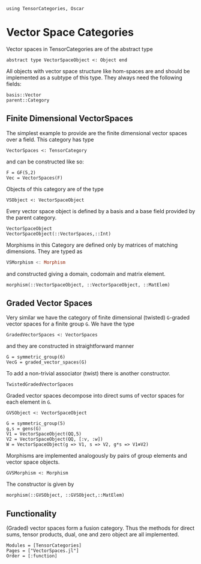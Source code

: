 ```@setup VS
using TensorCategories, Oscar
```


# Vector Space Categories

Vector spaces in TensorCategories are of the abstract type

```
abstract type VectorSpaceObject <: Object end
```

All objects with vector space structure like hom-spaces are and should be implemented as a
subtype of this type. They always need the following fields:

```
basis::Vector
parent::Category
```

## Finite Dimensional VectorSpaces

The simplest example to provide are the finite dimensional vector spaces over a field.
This category has type

```
VectorSpaces <: TensorCategory
```

and can be constructed like so:

```@example VS
F = GF(5,2)
Vec = VectorSpaces(F)
```

Objects of this category are of the type

```
VSObject <: VectorSpaceObject
```

Every vector space object is defined by a basis and a base field provided by the
parent category.

```@docs
VectorSpaceObject
VectorSpaceObject(::VectorSpaces,::Int)
```

Morphisms in this Category are defined only by matrices of matching dimensions.
They are typed as

```julia
VSMorphism <: Morphism
```

and constructed giving a domain, codomain and matrix element.

```@docs 
morphism(::VectorSpaceObject, ::VectorSpaceObject, ::MatElem)
```

## Graded Vector Spaces

Very similar we have the category of finite dimensional (twisted) ``G``-graded vector spaces for a finite group ``G``.
We have the type

```
GradedVectorSpaces <: VectorSpaces
```
and they are constructed in straightforward manner

```@example VS
G = symmetric_group(6)
VecG = graded_vector_spaces(G)
```

To add a non-trivial associator (twist) there is another constructor. 

```@docs
TwistedGradedVectorSpaces
```

Graded vector spaces decompose into direct sums of vector spaces for each element in
``G``.

```
GVSObject <: VectorSpaceObject
```

```@example VS
G = symmetric_group(5)
g,s = gens(G)
V1 = VectorSpaceObject(QQ,5)
V2 = VectorSpaceObject(QQ, [:v, :w])
W = VectorSpaceObject(g => V1, s => V2, g*s => V1⊗V2)
```

Morphisms are implemented analogously by pairs of group elements and vector space objects.

```
GVSMorphism <: Morphism
```

The constructor is given by 

```@docs
morphism(::GVSObject, ::GVSObject,::MatElem)
```


## Functionality

(Graded) vector spaces form a fusion category. Thus the methods for
direct sums, tensor products, dual, one and zero object are all implemented.

```@autodocs
Modules = [TensorCategories]
Pages = ["VectorSpaces.jl"]
Order = [:function]
```
